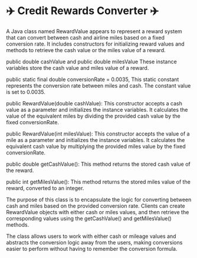 # :airplane: Credit Rewards Converter :airplane:

A Java class named RewardValue appears to represent a reward system that can convert between cash and airline miles based on a fixed conversion rate.
It includes constructors for initializing reward values and methods to retrieve the cash value or the miles value of a reward.

public double cashValue and public double milesValue These instance variables store the cash value and miles value of a reward.

public static final double conversionRate = 0.0035, This static constant represents the conversion rate between miles and cash. 
The constant value is set to 0.0035.

public RewardValue(double cashValue): This constructor accepts a cash value as a parameter and initializes the instance variables. It calculates the value of the equivalent miles by dividing the provided cash value by the fixed conversionRate.

public RewardValue(int milesValue): This constructor accepts the value of a mile as a parameter and initializes the instance variables. It calculates the equivalent cash value by multiplying the provided miles value by the fixed conversionRate.

public double getCashValue(): This method returns the stored cash value of the reward.

public int getMilesValue(): This method returns the stored miles value of the reward, converted to an integer.

The purpose of this class is to encapsulate the logic for converting between cash and miles based on the provided conversion rate.
Clients can create RewardValue objects with either cash or miles values, and then retrieve the corresponding values using the getCashValue() and getMilesValue() methods.

The class allows users to work with either cash or mileage values and abstracts the conversion logic away from the users, 
making conversions easier to perform without having to remember the conversion formula.
